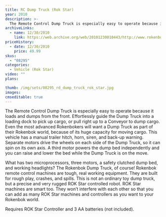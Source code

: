 ```yaml
---
title: RC Dump Truck (Rok Star)
year: 2010
description: >-
  The Remote Control Dump Truck is especially easy to operate because it loads and dumps from the front.  Effortlessly guide the Dump Truck into a loading dock to pick up cargo, or pull right up to a Conveyor to dump cargo.  Even the most advanced Rokenbokers will want a Dump Truck as part of their Rokenbok world, because of its huge capacity for moving cargo.
archiveLinks:
  - name: 12/30/2010
    link: https://web.archive.org/web/20101230010443/http://www.rokenbok.com/estore/machines/remote-control-dump-truck
priceHistory:
  - date: 12/30/2010
    price: 49.99
skus:
  - "08295"
categories: 
  - Vehicle (Rok Star)
video: ""
plans:

thumb: /img/sets/08295_rd_dump_truck_rok_star.jpg
images:
cmseditable: true
---
```

The Remote Control Dump Truck is especially easy to operate because it loads and dumps from the front.  Effortlessly guide the Dump Truck into a loading dock to pick up cargo, or pull right up to a Conveyor to dump cargo.  Even the most advanced Rokenbokers will want a Dump Truck as part of their Rokenbok world, because of its huge capacity for moving cargo.  This vehicle has a manual trailer hitch, horn, siren, and back-up warning.  Separate motors drive the wheels on each side of the Dump Truck, so it can spin on its own axis. A third motor powers the dump bed independently and you can raise and lower the bed while the Dump Truck is on the move.

What has two microprocessors, three motors, a safety clutched dump bed, and working headlights?  The Rokenbok Dump Truck, of course!  Rokenbok remote control machines are tough, real working equipment.  They are built for rough play, crashes, and spills. This is not an ordinary toy dump truck, but a precise and very rugged ROK Star controlled robot.  ROK Star machines are smart too. They won’t interfere with each other so that you can add as many ROK Star machines and controllers as you want to your Rokenbok world.

Requires ROK Star Controller and 3 AA batteries (not included).

